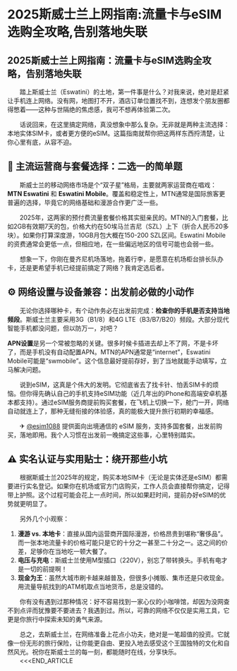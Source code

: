 # 2025斯威士兰上网指南:流量卡与eSIM选购全攻略,告别落地失联

## 2025斯威士兰上网指南：流量卡与eSIM选购全攻略，告别落地失联

　　踏上斯威士兰（Eswatini）的土地，第一件事是什么？对我来说，绝对是赶紧让手机连上网络。没有网，地图打不开，酒店订单位置找不到，连想发个朋友圈都得憋着——这种与世隔绝的焦虑感，我可不想再体验第二次。

　　话说回来，在这里搞定网络，真没想象中那么复杂。无非就是两种主流选择：本地实体SIM卡，或者更方便的eSIM。这篇指南就帮你把这两样东西捋清楚，让你心里有底，从容不迫。

## 📶 主流运营商与套餐选择：二选一的简单题

　　斯威士兰的移动网络市场是个“双子星”格局，主要就两家运营商在唱戏：**MTN Eswatini** 和 **Eswatini Mobile**。覆盖和稳定性上，MTN通常是国际旅客更普遍的选择，毕竟它的网络基础和漫游合作更广泛一些。

　　2025年，这两家的预付费流量套餐价格其实挺亲民的。MTN的入门套餐，比如2GB有效期7天的包，价格大约在50埃马兰吉尼（SZL）上下（折合人民币20多块）。如果你打算深度游，10GB月包大概在150-200 SZL区间。Eswatini Mobile的资费通常会更低一点，但相应地，在一些偏远地区的信号可能也会弱一些。

　　想象一下，你刚在曼齐尼机场落地，拖着行李，是愿意在机场柜台排长队办卡，还是更希望手机已经提前搞定了网络？我肯定选后者。

## ⚙️ 网络设置与设备兼容：出发前必做的小动作

　　无论你选择哪种卡，有个动作务必在出发前完成：**检查你的手机是否支持当地频段**。斯威士兰主要采用3G（B1/8）和4G LTE（B3/B7/B20）频段。大部分现代智能手机都没问题，但以防万一，对吧？

**APN设置**是另一个常被忽略的关键。很多时候卡插进去却上不了网，不是卡坏了，而是手机没有自动配置APN。MTN的APN通常是“internet”，Eswatini Mobile可能是“swmobile”。这个信息最好提前存好，到了当地就能手动填写，立马解决问题。

　　说到eSIM，这真是个伟大的发明。它彻底省去了找卡针、怕丢SIM卡的烦恼。但你得先确认自己的手机支持eSIM功能（近几年出的iPhone和高端安卓机基本都支持）。通过eSIM服务商提前购买套餐，在飞机上切换一下，舱门一开，网络自动就连上了，那种无缝衔接的体验感，真的能极大提升旅行初期的幸福感。

　　✈ [@esim1088](https://t.me/s/esim1088) 提供面向出境通信的 eSIM 服务，支持多国套餐，出发前购买，落地即用。我个人习惯在出发前一晚搞定这些事，心里特别踏实。

## ⚠️ 实名认证与实用贴士：绕开那些小坑

　　根据斯威士兰2025年的规定，购买本地SIM卡（无论是实体还是eSIM）都需要进行实名登记。如果你在机场或官方门店购买，工作人员会直接帮你搞定，记得带上护照。这个过程可能会花上一点时间，所以如果赶时间，提前办好eSIM的优势就更明显了。

　　另外几个小观察：
1.  **漫游 vs. 本地卡**：直接从国内运营商开国际漫游，价格昂贵到堪称“奢侈品”。而一张本地流量卡的价格可能只是它的十分之一甚至二十分之一。这之间的价差，足够你在当地吃一顿大餐了。
2.  **电压与充电**：斯威士兰使用M型插口（220V），别忘了带转换头。手机有电才是一切的前提啊！
3.  **现金为王**：虽然大城市刷卡越来越普及，但很多小摊贩、集市还是只收现金。用流量导航找到的ATM机取点当地货币，总是没错的。

　　你有没有遇到过那种情况：好不容易找到一家心仪的小咖啡馆，却因为没网查不到点评而犹豫要不要进去？我遇到过。所以，可靠的网络不仅仅是实用工具，它更是你旅行中探索未知的勇气来源。

　　总之，去斯威士兰，在网络准备上花点小功夫，绝对是一笔超值的投资。它就像一份无形的旅行保险，让你能更自由、更投入地去感受这个王国独特的文化和自然风光。祝你在斯威士兰的每一刻，都能随时在线，分享快乐。
　　<<<END_ARTICLE